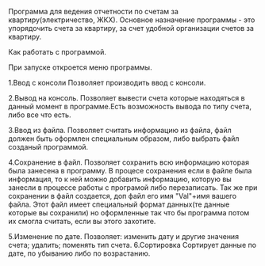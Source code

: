 Программа для ведения отчетности по счетам за квартиру(электричество, ЖКХ).
Основное назначение программы - это упорядочить счета за квартиру, за счет удобной организации счетов за квартиру.

Как работать с программой.

При запуске откроется меню программы.

1.Ввод с консоли
Позволяет производить ввод с консоли.

2.Вывод на консоль.
Позволяет вывести счета которые находяться в данный момент в программе.Есть возможность вывода по типу счета, либо все что есть.

3.Ввод из файла.
Позволяет считать информацию из файла, файл должен быть оформлен специальным образом, либо выбрать файл созданый программой. 

4.Сохранение в файл.
Позволяет сохранить всю информацию которая была занесена в программу. В процесе сохранения если в файле была информация, 
то к ней можно добавить информацию, которую вы занесли в процессе работы с програмой либо перезаписать.
Так же при сохранении в файл создается, доп файл его имя "Val"+имя вашего файла. Этот файл имеет специальный формат данных(те данные которые вы сохранили) но оформленные так что бы программа потом их смогла считать, если вы этого захотите.

5.Изменение по дате.
Позволяет:
	изменить дату и другие значения счета;
	удалить;
	поменять тип счета.
6.Сортировка
Сортирует данные по дате,  по убыванию либо по возрастанию.
